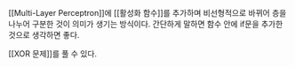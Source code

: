 [[Multi-Layer Perceptron]]에 [[활성화 함수]]를 추가하며
비선형적으로 바뀌어 층을 나누어 구분한 것이 의미가 생기는 방식이다.
간단하게 말하면 함수 안에 if문을 추가한 것으로 생각하면 좋다.

[[XOR 문제]]를 풀 수 있다.
